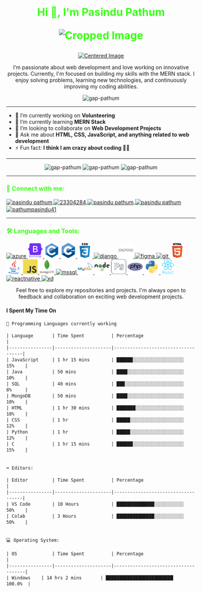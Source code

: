 <h1 align="center" style="color:#39ff14;">Hi 👋, I'm Pasindu Pathum 
<p align="center">
  <img src="https://cdn.dribbble.com/users/662463/screenshots/3281817/media/a88425fd2ff197d21c290ae6981b040f.gif" style="width: 100%; height: 40vh; object-fit: cover; object-position: center;" alt="Cropped Image">
</p>
</h1>


  <a align="center" href="https://github.com/GAP-Pathum">
    <p align="center">
    <img src="https://readme-typing-svg.herokuapp.com?font=IBM+Plex+Sans&color=39FF14&size=25&lines=Welcome+to+my+GitHub+Profile!;I'm+a+Full+Stack+Developer;I'm+a+Programmer;I'm+a+UI%2FUX+Designer" alt="Centered Image" />
    </p>
  </a>

<p align="center"> 
  I’m passionate about web development and love working on innovative projects. Currently, I'm focused on building my skills with the MERN stack. I enjoy solving problems, learning new technologies, and continuously improving my coding abilities.
</p>

<div align="center">
  <img src="https://github-profile-trophy.vercel.app/?username=gap-pathum&theme=darkhub&no-frame=true&row=1&column=6&title_color=39ff14&margin-w=15" alt="gap-pathum" />
</div>

---

- 🔭 I’m currently working on **Volunteering**
- 🌱 I’m currently learning **MERN Stack**
- 👯 I’m looking to collaborate on **Web Development Projects**
- 💬 Ask me about **HTML, CSS, JavaScript, and anything related to web development**
- ⚡ Fun fact: **I think I am crazy about coding 🤪😵**

---

<p align="center">
  <img src="https://github-readme-stats.vercel.app/api?username=gap-pathum&show_icons=true&theme=dark&title_color=39ff14&icon_color=39ff14&text_color=ffffff&bg_color=0d1117" alt="gap-pathum" />
  <img src="https://github-readme-streak-stats.herokuapp.com/?user=gap-pathum&theme=dark&background=0d1117&ring=39ff14&fire=39ff14&currStreakLabel=39ff14" alt="gap-pathum" />
  <img src="https://github-readme-stats.vercel.app/api/top-langs?username=gap-pathum&show_icons=true&locale=en&layout=compact&theme=dark&title_color=39ff14&text_color=ffffff&bg_color=0d1117" alt="gap-pathum" />
</p>

---

<h3 align="left" style="color:#39ff14;">🔗 Connect with me:</h3>
<p align="left">
  <a href="https://www.linkedin.com/in/pasindu-pathum-98a299249?utm_source=share&utm_campaign=share_via&utm_content=profile&utm_medium=android_app" target="blank">
    <img align="center" src="https://raw.githubusercontent.com/rahuldkjain/github-profile-readme-generator/master/src/images/icons/Social/linked-in-alt.svg" alt="pasindu pathum" height="30" width="40" />
  </a>
  <a href="https://stackoverflow.com/users/23304284" target="blank">
    <img align="center" src="https://raw.githubusercontent.com/rahuldkjain/github-profile-readme-generator/master/src/images/icons/Social/stack-overflow.svg" alt="23304284" height="30" width="40" />
  </a>
  <a href="https://www.facebook.com/profile.php?id=100080301072696&mibextid=ZbWKwL" target="blank">
    <img align="center" src="https://raw.githubusercontent.com/rahuldkjain/github-profile-readme-generator/master/src/images/icons/Social/facebook.svg" alt="pasindu pathum" height="30" width="40" />
  </a>
  <a href="https://www.instagram.com/g_a_p_pathum?igsh=MXVuNXQ1eXY0NjBkMA==" target="blank">
    <img align="center" src="https://raw.githubusercontent.com/rahuldkjain/github-profile-readme-generator/master/src/images/icons/Social/instagram.svg" alt="pasindu pathum" height="30" width="40" />
  </a>
  <a href="https://www.hackerrank.com/pathumpasindu41" target="blank">
    <img align="center" src="https://raw.githubusercontent.com/rahuldkjain/github-profile-readme-generator/master/src/images/icons/Social/hackerrank.svg" alt="pathumpasindu41" height="30" width="40" />
  </a>
</p>

---

<h3 align="left" style="color:#39ff14;">🛠️ Languages and Tools:</h3>
<p align="left"> 
  <a href="https://azure.microsoft.com/en-in/" target="_blank" rel="noreferrer"> 
    <img src="https://www.vectorlogo.zone/logos/microsoft_azure/microsoft_azure-icon.svg" alt="azure" width="40" height="40"/> 
  </a> 
  <a href="https://getbootstrap.com" target="_blank" rel="noreferrer"> 
    <img src="https://raw.githubusercontent.com/devicons/devicon/master/icons/bootstrap/bootstrap-plain-wordmark.svg" alt="bootstrap" width="40" height="40"/> 
  </a> 
  <a href="https://www.cprogramming.com/" target="_blank" rel="noreferrer"> 
    <img src="https://raw.githubusercontent.com/devicons/devicon/master/icons/c/c-original.svg" alt="c" width="40" height="40"/> 
  </a> 
  <a href="https://www.w3schools.com/cpp/" target="_blank" rel="noreferrer"> 
    <img src="https://raw.githubusercontent.com/devicons/devicon/master/icons/cplusplus/cplusplus-original.svg" alt="cplusplus" width="40" height="40"/> 
  </a> 
  <a href="https://www.w3schools.com/css/" target="_blank" rel="noreferrer"> 
    <img src="https://raw.githubusercontent.com/devicons/devicon/master/icons/css3/css3-original-wordmark.svg" alt="css3" width="40" height="40"/> 
  </a> 
  <a href="https://www.djangoproject.com/" target="_blank" rel="noreferrer"> 
    <img src="https://cdn.worldvectorlogo.com/logos/django.svg" alt="django" width="40" height="40"/> 
  </a> 
  <a href="https://expressjs.com" target="_blank" rel="noreferrer"> 
    <img src="https://raw.githubusercontent.com/devicons/devicon/master/icons/express/express-original-wordmark.svg" alt="express" width="40" height="40"/> 
  </a> 
  <a href="https://www.figma.com/" target="_blank" rel="noreferrer"> 
    <img src="https://www.vectorlogo.zone/logos/figma/figma-icon.svg" alt="figma" width="40" height="40"/> 
  </a> 
  <a href="https://git-scm.com/" target="_blank" rel="noreferrer"> 
    <img src="https://www.vectorlogo.zone/logos/git-scm/git-scm-icon.svg" alt="git" width="40" height="40"/> 
  </a> 
  <a href="https://www.w3.org/html/" target="_blank" rel="noreferrer"> 
    <img src="https://raw.githubusercontent.com/devicons/devicon/master/icons/html5/html5-original-wordmark.svg" alt="html5" width="40" height="40"/> 
  </a> 
  <a href="https://www.java.com" target="_blank" rel="noreferrer"> 
    <img src="https://raw.githubusercontent.com/devicons/devicon/master/icons/java/java-original.svg" alt="java" width="40" height="40"/> 
  </a> 
  <a href="https://developer.mozilla.org/en-US/docs/Web/JavaScript" target="_blank" rel="noreferrer"> 
    <img src="https://raw.githubusercontent.com/devicons/devicon/master/icons/javascript/javascript-original.svg" alt="javascript" width="40" height="40"/> 
  </a> 
  <a href="https://www.mongodb.com/" target="_blank" rel="noreferrer"> 
    <img src="https://raw.githubusercontent.com/devicons/devicon/master/icons/mongodb/mongodb-original-wordmark.svg" alt="mongodb" width="40" height="40"/> 
  </a> 
  <a href="https://www.microsoft.com/en-us/sql-server" target="_blank" rel="noreferrer"> 
    <img src="https://www.svgrepo.com/show/303229/microsoft-sql-server-logo.svg" alt="mssql" width="40" height="40"/> 
  </a> 
  <a href="https://www.mysql.com/" target="_blank" rel="noreferrer"> 
    <img src="https://raw.githubusercontent.com/devicons/devicon/master/icons/mysql/mysql-original-wordmark.svg" alt="mysql" width="40" height="40"/> 
  </a> 
  <a href="https://nodejs.org" target="_blank" rel="noreferrer"> 
    <img src="https://raw.githubusercontent.com/devicons/devicon/master/icons/nodejs/nodejs-original-wordmark.svg" alt="nodejs" width="40" height="40"/> 
  </a> 
  <a href="https://www.photoshop.com/en" target="_blank" rel="noreferrer"> 
    <img src="https://raw.githubusercontent.com/devicons/devicon/master/icons/photoshop/photoshop-line.svg" alt="photoshop" width="40" height="40"/> 
  </a> 
  <a href="https://www.php.net" target="_blank" rel="noreferrer"> 
    <img src="https://raw.githubusercontent.com/devicons/devicon/master/icons/php/php-original.svg" alt="php" width="40" height="40"/> 
  </a> 
  <a href="https://www.python.org" target="_blank" rel="noreferrer"> 
    <img src="https://raw.githubusercontent.com/devicons/devicon/master/icons/python/python-original.svg" alt="python" width="40" height="40"/> 
  </a> 
  <a href="https://reactjs.org/" target="_blank" rel="noreferrer"> 
    <img src="https://raw.githubusercontent.com/devicons/devicon/master/icons/react/react-original-wordmark.svg" alt="react" width="40" height="40"/> 
  </a> 
  <a href="https://reactnative.dev/" target="_blank" rel="noreferrer"> 
    <img src="https://reactnative.dev/img/header_logo.svg" alt="reactnative" width="40" height="40"/> 
  </a> 
  <a href="https://www.adobe.com/products/xd.html" target="_blank" rel="noreferrer"> 
    <img src="https://seeklogo.com/images/A/adobe-xd-logo-64364E3A24-seeklogo.com.png" alt="xd" width="40" height="40"/> 
  </a> 
</p>

<p align="center">
  Feel free to explore my repositories and projects. I'm always open to feedback and collaboration on exciting web development projects.
</p>

#### I Spent My Time On
```text
💬 Programming Languages currently working

| Language       | Time Spent          | Percentage                         |
|----------------|---------------------|------------------------------------|
| JavaScript     | 1 hr 15 mins        | ██████░░░░░░░░░░░░░░░░░░░   15%    |
| Java           | 50 mins             | ████░░░░░░░░░░░░░░░░░░░░░   10%    |
| SQL            | 40 mins             | ███░░░░░░░░░░░░░░░░░░░░░░   8%     |
| MongoDB        | 50 mins             | ████░░░░░░░░░░░░░░░░░░░░░   10%    |
| HTML           | 1 hr 30 mins        | ███████░░░░░░░░░░░░░░░░░░   18%    |
| CSS            | 1 hr                | █████░░░░░░░░░░░░░░░░░░░░   12%    |
| Python         | 1 hr                | █████░░░░░░░░░░░░░░░░░░░░   12%    |
| C              | 1 hr 15 mins        | ██████░░░░░░░░░░░░░░░░░░░   15%    |


⌨ Editors:

| Editor         | Time Spent          | Percentage                         |
|----------------|---------------------|------------------------------------|
| VS Code        | 10 Hours            | ██████████████░░░░░░░░░░░   50%    |
| Colab          | 3 Hours             | ██████████████░░░░░░░░░░░   50%    |


💻 Operating System:

| OS             | Time Spent          | Percentage                          |
|----------------|---------------------|-------------------------------------|
| Windows    | 14 hrs 2 mins       | █████████████████████████       100.0%  |


